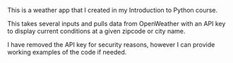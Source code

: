 This is a weather app that I created in my Introduction to Python course.

This takes several inputs and pulls data from OpenWeather with an API key to display current conditions at a given zipcode or city name.

I have removed the API key for security reasons, however I can provide working examples of the code if needed.
